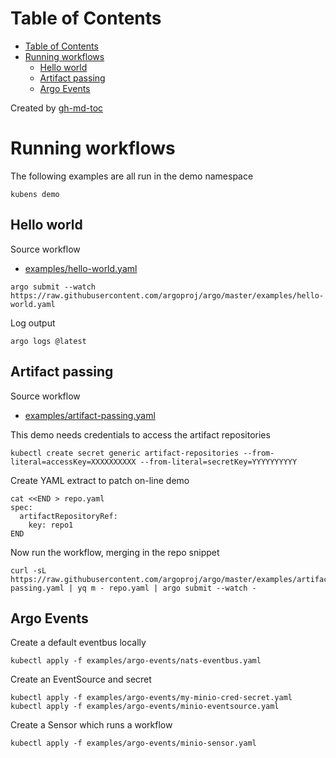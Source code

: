 
Table of Contents
=================

   * [Table of Contents](#table-of-contents)
   * [Running workflows](#running-workflows)
      * [Hello world](#hello-world)
      * [Artifact passing](#artifact-passing)
      * [Argo Events](#argo-events)

Created by [gh-md-toc](https://github.com/ekalinin/github-markdown-toc)

# Running workflows

The following examples are all run in the demo namespace

```
kubens demo
```

## Hello world

Source workflow

* [examples/hello-world.yaml](https://github.com/argoproj/argo/blob/master/examples/hello-world.yaml)

```
argo submit --watch https://raw.githubusercontent.com/argoproj/argo/master/examples/hello-world.yaml
```

Log output

```
argo logs @latest 
```

## Artifact passing

Source workflow

* [examples/artifact-passing.yaml](https://github.com/argoproj/argo/blob/master/examples/artifact-passing.yaml)

This demo needs credentials to access the artifact repositories

```
kubectl create secret generic artifact-repositories --from-literal=accessKey=XXXXXXXXXX --from-literal=secretKey=YYYYYYYYYY
```

Create YAML extract to patch on-line demo

```
cat <<END > repo.yaml
spec:
  artifactRepositoryRef:
    key: repo1
END

```

Now run the workflow, merging in the repo snippet

```
curl -sL https://raw.githubusercontent.com/argoproj/argo/master/examples/artifact-passing.yaml | yq m - repo.yaml | argo submit --watch -
```

## Argo Events

Create a default eventbus locally

```
kubectl apply -f examples/argo-events/nats-eventbus.yaml
```

Create an EventSource and secret

```
kubectl apply -f examples/argo-events/my-minio-cred-secret.yaml
kubectl apply -f examples/argo-events/minio-eventsource.yaml
```

Create a Sensor which runs a workflow 

```
kubectl apply -f examples/argo-events/minio-sensor.yaml
```

